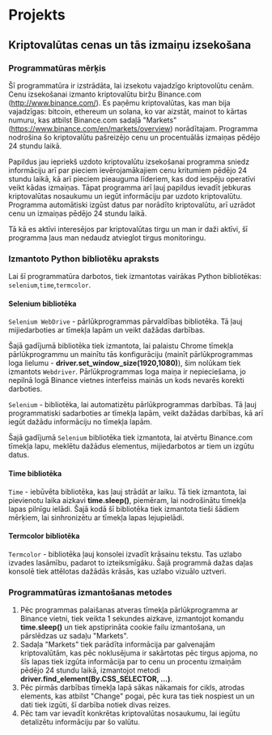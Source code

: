 # Projekts
## Kriptovalūtas cenas un tās izmaiņu izsekošana

### Programmatūras mērķis 
Šī programmatūra ir izstrādāta, lai izsekotu vajadzīgo kriptovolūtu cenām. Cenu izsekošanai izmanto kriptovalūtu biržu Binance.com (http://www.binance.com/). Es paņēmu kriptovalūtas, kas man bija vajadzīgas: bitcoin, ethereum un solana, ko var aizstāt, mainot to kārtas numuru, kas atbilst Binance.com sadaļā "Markets" (https://www.binance.com/en/markets/overview) norādītajam. Programma nodrošina šo kriptovalūtu pašreizējo cenu un procentuālās izmaiņas pēdējo 24 stundu laikā.

Papildus jau iepriekš uzdoto kriptovalūtu izsekošanai programma sniedz informāciju arī par pieciem ievērojamākajiem cenu kritumiem pēdējo 24 stundu laikā, kā arī pieciem pieauguma līderiem, kas dod iespēju operatīvi veikt kādas izmaiņas.
Tāpat programma arī ļauj papildus ievadīt jebkuras kriptovalūtas nosaukumu un iegūt informāciju par uzdoto kriptovalūtu. Programma automātiski izgūst datus par norādīto kriptovalūtu, arī uzrādot cenu un izmaiņas pēdējo 24 stundu laikā.

Tā kā es aktīvi interesējos par kriptovalūtas tirgu un man ir daži aktīvi, šī programma ļaus man nedaudz atvieglot tirgus monitoringu.

### Izmantoto Python bibliotēku apraksts

Lai šī programmatūra darbotos, tiek izmantotas vairākas Python bibliotēkas: `selenium`,`time`,`termcolor`.

#### Selenium bibliotēka
`Selenium WebDrive` - pārlūkprogrammas pārvaldības bibliotēka. Tā ļauj mijiedarboties ar tīmekļa lapām un veikt dažādas darbības.

Šajā gadījumā bibliotēka tiek izmantota, lai palaistu Chrome tīmekļa pārlūkprogrammu un mainītu tās konfigurāciju (mainīt pārlūkprogrammas loga lielumu - **driver.set_window_size(1920,1080)**), šim nolūkam tiek izmantots `Webdriver`. Pārlūkprogrammas loga maiņa ir nepieciešama, jo nepilnā logā Binance vietnes interfeiss mainās un kods nevarēs korekti darboties.

`Selenium` - bibliotēka, lai automatizētu pārlūkprogrammas darbības. Tā ļauj programmatiski sadarboties ar tīmekļa lapām, veikt dažādas darbības, kā arī iegūt dažādu informāciju no tīmekļa lapām.

Šajā gadījumā `Selenium` bibliotēka tiek izmantota, lai atvērtu Binance.com tīmekļa lapu, meklētu dažādus elementus, mijiedarbotos ar tiem un izgūtu datus.

#### Time bibliotēka
`Time` - iebūvēta bibliotēka, kas ļauj strādāt ar laiku. Tā tiek izmantota, lai pievienotu laika aizkavi **time.sleep()**, piemēram, lai nodrošinātu tīmekļa lapas pilnīgu ielādi. Šajā kodā šī bibliotēka tiek izmantota tieši šādiem mērķiem, lai sinhronizētu ar tīmekļa lapas lejupielādi.

#### Termcolor bibliotēka
`Termcolor` - bibliotēka ļauj konsolei izvadīt krāsainu tekstu. Tas uzlabo izvades lasāmību, padarot to izteiksmīgāku. Šajā programmā dažas daļas konsolē tiek attēlotas dažādās krāsās, kas uzlabo vizuālo uztveri.

### Programmatūras izmantošanas metodes
1. Pēc programmas palaišanas atveras tīmekļa pārlūkprogramma ar Binance vietni, tiek veikta 1 sekundes aizkave, izmantojot komandu **time.sleep()** un tiek apstiprināta cookie failu izmantošana, un pārslēdzas uz sadaļu "Markets". 
2. Sadaļa "Markets" tiek parādīta informācija par galvenajām kriptovalūtām, kas pēc noklusējuma ir sakārtotas pēc tirgus apjoma, no šīs lapas tiek izgūta informācija par to cenu un procentu izmaiņām pēdējo 24 stundu laikā, izmantojot metodi **driver.find_element(By.CSS_SELECTOR, ...)**.
3. Pēc pirmās darbības tīmekļa lapā sākas nākamais for cikls, atrodas elements, kas atbilst "Сhange" pogai, pēc kura tas tiek nospiest un un dati tiek izgūti, šī darbība notiek divas reizes.
4. Pēc tam var ievadīt konkrētas kriptovalūtas nosaukumu, lai iegūtu detalizētu informāciju par šo valūtu.

